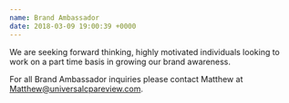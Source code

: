 ```yaml
---
name: Brand Ambassador
date: 2018-03-09 19:00:39 +0000
---
```

We are seeking forward thinking, highly motivated individuals looking to work on a part time basis in growing our brand awareness.

For all Brand Ambassador inquiries please contact Matthew at Matthew@universalcpareview.com.